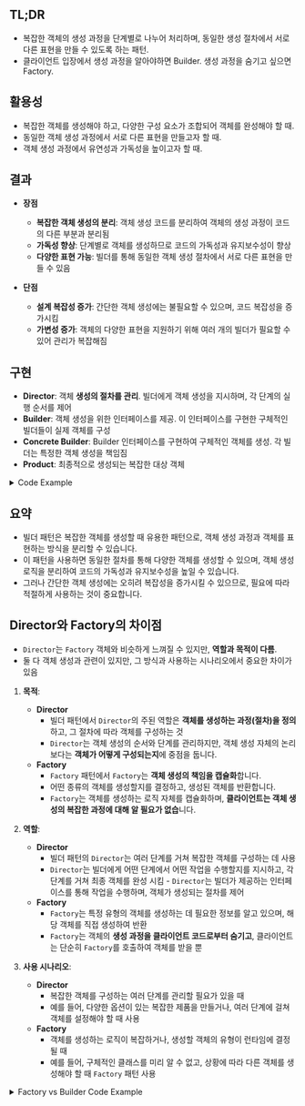 ## TL;DR

- 복잡한 객체의 생성 과정을 단계별로 나누어 처리하며, 동일한 생성 절차에서 서로 다른 표현을 만들 수 있도록 하는 패턴.
- 클라이언트 입장에서 생성 과정을 알아야하면 Builder. 생성 과정을 숨기고 싶으면 Factory.

## 활용성

- 복잡한 객체를 생성해야 하고, 다양한 구성 요소가 조합되어 객체를 완성해야 할 때.
- 동일한 객체 생성 과정에서 서로 다른 표현을 만들고자 할 때.
- 객체 생성 과정에서 유연성과 가독성을 높이고자 할 때.

## 결과

- **장점**
    - **복잡한 객체 생성의 분리**: 객체 생성 코드를 분리하여 객체의 생성 과정이 코드의 다른 부분과 분리됨
    - **가독성 향상**: 단계별로 객체를 생성하므로 코드의 가독성과 유지보수성이 향상
    - **다양한 표현 가능**: 빌더를 통해 동일한 객체 생성 절차에서 서로 다른 표현을 만들 수 있음

- **단점**
    - **설계 복잡성 증가**: 간단한 객체 생성에는 불필요할 수 있으며, 코드 복잡성을 증가시킴
    - **가변성 증가**: 객체의 다양한 표현을 지원하기 위해 여러 개의 빌더가 필요할 수 있어 관리가 복잡해짐

## 구현

- **Director**: 객체 **생성의 절차를 관리**. 빌더에게 객체 생성을 지시하며, 각 단계의 실행 순서를 제어
- **Builder**: 객체 생성을 위한 인터페이스를 제공. 이 인터페이스를 구현한 구체적인 빌더들이 실제 객체를 구성
- **Concrete Builder**: Builder 인터페이스를 구현하여 구체적인 객체를 생성. 각 빌더는 특정한 객체 생성을 책임짐
- **Product**: 최종적으로 생성되는 복잡한 대상 객체

<details markdown="1">
<summary>Code Example</summary>

## 예시

```python
from abc import ABC, abstractmethod

# Product 클래스: WebPage
class WebPage:
    def __init__(self):
        self.header: Header = None
        self.body: List[BodySection] = []
        self.footer: Footer = None

    def __str__(self):
        body_str = "\n".join([str(section) for section in self.body])
        return f"Header: {self.header}\n\nBody:\n{body_str}\n\nFooter: {self.footer}"

# 중첩된 클래스들: Header, BodySection, Footer
class Header:
    def __init__(self, logo, menu):
        self.logo = logo
        self.menu = menu

    def __str__(self):
        return f"Logo: {self.logo}, Menu: {', '.join(self.menu)}"

class BodySection:
    def __init__(self, title, content):
        self.title = title
        self.content = content

    def __str__(self):
        return f"Title: {self.title}, Content: {self.content}"

class Footer:
    def __init__(self, copyright_info, links):
        self.copyright_info = copyright_info
        self.links = links

    def __str__(self):
        return f"Copyright: {self.copyright_info}, Links: {', '.join(self.links)}"

# Builder 인터페이스
class WebPageBuilder(ABC):
    @abstractmethod
    def build_header(self, logo, menu):
        pass

    @abstractmethod
    def add_body_section(self, title, content):
        pass

    @abstractmethod
    def build_footer(self, copyright_info, links):
        pass

    @abstractmethod
    def get_webpage(self) -> WebPage:
        pass

# Concrete Builder
class ConcreteWebPageBuilder(WebPageBuilder):
    def __init__(self):
        self.webpage = WebPage()

    def build_header(self, logo, menu):
        self.webpage.header = Header(logo, menu)

    def add_body_section(self, title, content):
        self.webpage.body.append(BodySection(title, content))

    def build_footer(self, copyright_info, links):
        self.webpage.footer = Footer(copyright_info, links)

    def get_webpage(self) -> WebPage:
        return self.webpage

# Director
class WebPageDirector:
    def __init__(self, builder: WebPageBuilder):
        self._builder = builder

    def construct_home_page(self):
        self._builder.build_header("My Logo", ["Home", "About", "Contact"])
        self._builder.add_body_section("Welcome", "Welcome to our homepage!")
        self._builder.add_body_section("Features", "We offer a wide range of services.")
        self._builder.build_footer("© 2024 My Company", ["Privacy", "Terms of Service"])

    def construct_about_page(self):
        self._builder.build_header("My Logo", ["Home", "About", "Contact"])
        self._builder.add_body_section("About Us", "We are a leading company in our industry.")
        self._builder.add_body_section("Our Mission", "To deliver high-quality products.")
        self._builder.build_footer("© 2024 My Company", ["Careers", "Contact Us"])

# 사용 예시
if __name__ == "__main__":
    builder = ConcreteWebPageBuilder()
    director = WebPageDirector(builder)

    # 홈 페이지 생성
    director.construct_home_page()
    home_page = builder.get_webpage()
    print("Home Page:\n", home_page)

    # 어바웃 페이지 생성
    builder = ConcreteWebPageBuilder()  # 새 빌더로 초기화
    director = WebPageDirector(builder)
    director.construct_about_page()
    about_page = builder.get_webpage()
    print("\nAbout Page:\n", about_page)

```

</details>

## 요약

- 빌더 패턴은 복잡한 객체를 생성할 때 유용한 패턴으로, 객체 생성 과정과 객체를 표현하는 방식을 분리할 수 있습니다.
- 이 패턴을 사용하면 동일한 절차를 통해 다양한 객체를 생성할 수 있으며, 객체 생성 로직을 분리하여 코드의 가독성과 유지보수성을 높일 수 있습니다.
- 그러나 간단한 객체 생성에는 오히려 복잡성을 증가시킬 수 있으므로, 필요에 따라 적절하게 사용하는 것이 중요합니다.

## Director와 Factory의 차이점

- `Director`는 `Factory` 객체와 비슷하게 느껴질 수 있지만, **역할과 목적이 다름**.
- 둘 다 객체 생성과 관련이 있지만, 그 방식과 사용하는 시나리오에서 중요한 차이가 있음

1. **목적**:
    - **Director**
        - 빌더 패턴에서 `Director`의 주된 역할은 **객체를 생성하는 과정(절차)을 정의**하고, 그 절차에 따라 객체를 구성하는 것
        - `Director`는 객체 생성의 순서와 단계를 관리하지만, 객체 생성 자체의 논리보다는 **객체가 어떻게 구성되는지**에 중점을 둡니다.
    - **Factory**
        - `Factory` 패턴에서 `Factory`는 **객체 생성의 책임을 캡슐화**합니다.
        - 어떤 종류의 객체를 생성할지를 결정하고, 생성된 객체를 반환합니다.
        - `Factory`는 객체를 생성하는 로직 자체를 캡슐화하며, **클라이언트는 객체 생성의 복잡한 과정에 대해 알 필요가 없습**니다.

2. **역할**:
    - **Director**
        - 빌더 패턴의 `Director`는 여러 단계를 거쳐 복잡한 객체를 구성하는 데 사용
        - `Director`는 빌더에게 어떤 단계에서 어떤 작업을 수행할지를 지시하고, 각 단계를 거쳐 최종 객체를 완성 시킴 - `Director`는 빌더가 제공하는 인터페이스를 통해 작업을 수행하며, 객체가 생성되는 절차를 제어
    - **Factory**
        - `Factory`는 특정 유형의 객체를 생성하는 데 필요한 정보를 알고 있으며, 해당 객체를 직접 생성하여 반환
        - `Factory`는 객체의 **생성 과정을 클라이언트 코드로부터 숨기고**, 클라이언트는 단순히 `Factory`를 호출하여 객체를 받을 뿐

3. **사용 시나리오**:
    - **Director**
        - 복잡한 객체를 구성하는 여러 단계를 관리할 필요가 있을 때
        - 예를 들어, 다양한 옵션이 있는 복잡한 제품을 만들거나, 여러 단계에 걸쳐 객체를 설정해야 할 때 사용
    - **Factory**
        - 객체를 생성하는 로직이 복잡하거나, 생성할 객체의 유형이 런타임에 결정될 때
        - 예를 들어, 구체적인 클래스를 미리 알 수 없고, 상황에 따라 다른 객체를 생성해야 할 때 `Factory` 패턴 사용

<details markdown="1">
<summary>Factory vs Builder Code Example</summary>

### 1. **Director 예시 (빌더 패턴)**

```python
# Builder 인터페이스
class CarBuilder(ABC):
    @abstractmethod
    def build_engine(self):
        pass

    @abstractmethod
    def build_wheels(self):
        pass

    @abstractmethod
    def build_frame(self):
        pass

    @abstractmethod
    def get_car(self) -> Car:
        pass

# Concrete Builder
class SportsCarBuilder(CarBuilder):
    def __init__(self):
        self.car = Car()

    def build_engine(self):
        self.car.engine = "V8 Engine"

    def build_wheels(self):
        self.car.wheels = "Sports Wheels"

    def build_frame(self):
        self.car.frame = "Lightweight Frame"

    def get_car(self) -> Car:
        return self.car

# Director
class CarDirector:
    def __init__(self, builder: CarBuilder):
        self._builder = builder

    def construct_sports_car(self):
        self._builder.build_frame()
        self._builder.build_engine()
        self._builder.build_wheels()
        return self._builder.get_car()

# 사용 예시
builder = SportsCarBuilder()
director = CarDirector(builder)
car = director.construct_sports_car()
```

여기서 `Director`는 객체 생성의 **절차**를 관리하고, `Builder`를 통해 단계를 수행

### 2. **Factory 예시 (Factory 패턴)**

```python
class CarFactory:
    def create_car(self, car_type: str) -> Car:
        if car_type == "sports":
            return Car(engine="V8 Engine", wheels="Sports Wheels", frame="Lightweight Frame")
        elif car_type == "sedan":
            return Car(engine="V6 Engine", wheels="Standard Wheels", frame="Standard Frame")
        else:
            raise ValueError("Unknown car type")

# 사용 예시
factory = CarFactory()
sports_car = factory.create_car("sports")
sedan_car = factory.create_car("sedan")
```

여기서 `Factory`는 클라이언트가 요청한 유형의 객체를 **직접 생성**하고 반환

</deatails>

